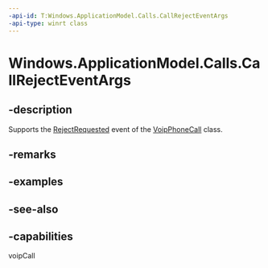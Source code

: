 ----api-id: T:Windows.ApplicationModel.Calls.CallRejectEventArgs
-api-type: winrt class
---<!-- Class syntax.public class CallRejectEventArgs : Windows.ApplicationModel.Calls.ICallRejectEventArgs--># Windows.ApplicationModel.Calls.CallRejectEventArgs## -descriptionSupports the [RejectRequested](voipphonecall_rejectrequested.md) event of the [VoipPhoneCall](voipphonecall.md) class.## -remarks## -examples## -see-also## -capabilitiesvoipCall